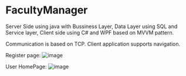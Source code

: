 # FacultyManager
Server Side using java with Bussiness Layer, Data Layer using SQL and Service layer, Client side using C# and WPF based on MVVM pattern.

Communication is based on TCP.
Client application supports navigation.

Register page:
![image](https://user-images.githubusercontent.com/80452005/161107985-16d4a032-3e81-4481-b130-6509a04e3cef.png)

User HomePage:
![image](https://user-images.githubusercontent.com/80452005/161109239-1b828122-7ea9-407d-8bf7-6ddd0aa3f2a8.png)
